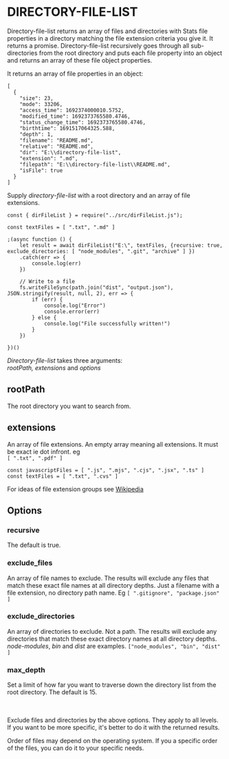 # DIRECTORY-FILE-LIST

Directory-file-list returns an array of files and directories with Stats file properties in a directory matching the file extension criteria you give it. It returns a promise.
Directory-file-list recursively goes through all sub-directories from the root directory and puts each file property into an object and returns an array of these file object properties.

It returns an array of file properties in an object:
```
[
  {
    "size": 23,
    "mode": 33206,
    "access_time": 1692374000010.5752,
    "modified_time": 1692373765580.4746,
    "status_change_time": 1692373765580.4746,
    "birthtime": 1691517064325.588,
    "depth": 1,
    "filename": "README.md",
    "relative": "README.md",
    "dir": "E:\\directory-file-list",
    "extension": ".md",
    "filepath": "E:\\directory-file-list\\README.md",
    "isFile": true
  }
]
```

Supply _directory-file-list_ with a root directory and an array of file extensions.

```
const { dirFileList } = require("../src/dirFileList.js");

const textFiles = [ ".txt", ".md" ]

;(async function () {
    let result = await dirFileList("E:\", textFiles, {recursive: true, exclude_directories: [ "node_modules", ".git", "archive" ] })
    .catch(err => {
        console.log(err)
    })

    // Write to a file
    fs.writeFileSync(path.join("dist", "output.json"), JSON.stringify(result, null, 2), err => {
        if (err) {
            console.log("Error")
            console.error(err)
        } else {
            console.log("File successfully written!")
        }
    })

})()
```



_Directory-file-list_ takes three arguments:
<br>
_rootPath, extensions_ and _options_


## rootPath
The root directory you want to search from.

## extensions
An array of file extensions. An empty array meaning all extensions. It must be exact ie dot infront.
eg
<br>
``
[ ".txt", ".pdf" ]
``

```
const javascriptFiles = [ ".js", ".mjs", ".cjs", ".jsx", ".ts" ]
const textFiles = [ ".txt", ".cvs" ]
```

For ideas of file extension groups see [Wikipedia](https://en.wikipedia.org/wiki/List_of_file_formats)



## Options

### recursive
The default is true.


### exclude_files
An array of file names to exclude. The results will exclude any files that match these exact file names at all directory depths. Just a filename with a file extension, no directory path name. Eg
``
[ ".gitignore", "package.json" ]
``

### exclude_directories
An array of directories to exclude. Not a path. The results will exclude any directories that match these exact directory names at all directory depths.
_node-modules_, _bin_ and _dist_ are examples.
``
["node_modules", "bin", "dist" ]
``


### max_depth
Set a limit of how far you want to traverse down the directory list from the root directory. The default is 15.

<br><br>
Exclude files and directories by the above options. They apply to all levels. If you want to be more specific, it's better to do it with the returned results.

Order of files may depend on the operating system. If you a specific order of the files, you can do it to your specific needs.




